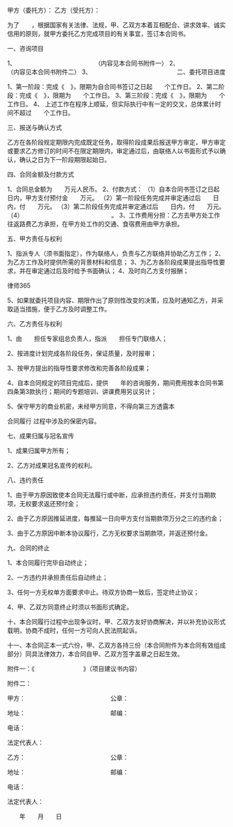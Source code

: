 
 甲方（委托方）：
 乙方（受托方）：
 
 为了　　，根据国家有关法律、法规，甲、乙双方本着互相配合、讲求效率、诚实信用的原则，就甲方委托乙方完成项目的有关事宜，签订本合同书。
 
 一、咨询项目
 
 1、　　　　　　　　　　　　　　（内容见本合同书附件一）
 2、　　　　　　　　　　　　　　（内容见本合同书附件二）
 3、　　　　　
 　　　　　　　　　
 二、委托项目进度
 
 1、第一阶段：完成《　》，限期为自合同书签订之日起　　个工作日。
 2、第二阶段：完成《　》，限期为　　个工作日。
 3、第三阶段：完成《　》，限期为　　个工作日。
 4、
 上述工作在程序上顺延，但实际执行中有一定的交叉，总体累计时间不超过　　个工作日。
 
 三、报送与确认方式
 
 乙方在各阶段规定期限内完成既定任务，取得阶段成果后报送甲方审定，甲方审定或要求乙方修订的时间不在限定期限内，审定通过后，由联络人以书面形式予以确认，确认之日为下一阶段期限起始日。
 
 四、合同金额及付款方式
 
 1、合同总金额为　　万元人民币。
 2、付款方式：
 （1）自本合同书签订之日起　　日内，甲方支付预付金　　万元。
 （2）第一阶段任务完成并审定通过后　　日内，付　　万元。
 （3）第二阶段任务完成并审定通过后　　日内，付　　万元。
 （4）　　　　　　　　　　　　　　　。
 3、工作费用分担：乙方去甲方处工作往返路费乙方承担，在甲方处工作的交通、食宿费用由甲方承担。
 
 五、甲方责任与权利
 
 1、指派专人（须书面指定），作为联络人，负责与乙方联络并协助乙方工作；
 2、为乙方工作及时提供所需的背景材料和信息；
 3、为乙方各阶段成果提出指导性要求，并在审定通过后及时给予书面确认；
 4、及时向乙方支付报酬；




 
律师365






 5、如果就委托项目内容、期限作出了原则性改变的决策，应及时通知乙方，并采取适当措施，便于乙方及时调整工作。

 

 六、乙方责任与权利

 

 1、由　　担任专家组总负责人，指派　　担任专门联络人；

 2、按进度计划完成各阶段任务，保证质量，及时报审；

 3、按甲方提出的指导性要求修改和完善各阶段成果；

 4、自本合同规定的项目完成后，提供　　年的咨询服务，期间费用按本合同书第四条第3款执行；期间的专题培训、讲课费用另议另计；

 5、保守甲方的商业机密，未经甲方同意，不得向第三方透露本

合同履行
过程中涉及的保密内容。

 

 七、成果归属与冠名宣传

 

 1、成果归属甲方所有；

 2、乙方对成果冠名宣传的权利。

 

 八、违约责任

 

 1、由于甲方原因致使本合同无法履行或中断，应承担违约责任，并支付当期款项，无权要求返还预付金；

 2、由于乙方原因推延进度，每推延一日向甲方支付当期款项万分之三的违约金；

 3、由于乙方原因中断本协议履行，乙方无权要求当期款项，并返还预付金。

 

 九、合同的终止

 

 1、本合同履行完毕自动终止；

 2、一方违约并承担责任后自动终止；

 3、任何一方无权单方面要求中止。待双方协商一致后，签定终止协议；

 4、甲、乙双方同意终止时须以书面形式确定。

 

 十、本合同履行过程中出现争议时，甲、乙双方友好协商解决，并以补充协议形式载明，协商不成时，任何一方可向人民法院起诉。

 

 十一、本合同正本一式六份，甲、乙双方各持三份（本合同附件为本合同有效组成部分）同具法律效力，本合同自甲、乙双方签字盖章之日起生效。

 

 附件一：《　　　　　　　　》（项目建议书内容）

 附件二：

 

 甲方：　　　　　　　　　　　　　　公章：

 地址：　　　　　　　　　　　　　　邮编：　　　　

 电话：

 法定代表人：

 

 乙方：　　　　　　　　　　　　　　公章：

 地址：　　　　　　　　　　　　　　邮编：　

 电话：　　　

 法定代表人：

 

 　　年　　月　　日  


 

 
 
 
 
 
  


  
 

  


  


  
 
 
 
 

